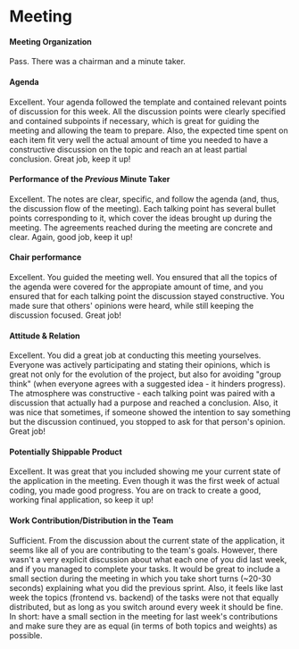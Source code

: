 # Meeting
#### Meeting Organization
Pass.
There was a chairman and a minute taker.

#### Agenda 
Excellent.
Your agenda followed the template and contained relevant points of discussion for this week. All the discussion points were clearly specified and contained subpoints if necessary, which is great for guiding the meeting and allowing the team to prepare. Also, the expected time spent on each item fit very well the actual amount of time you needed to have a constructive discussion on the topic and reach an at least partial conclusion. Great job, keep it up!

#### Performance of the *Previous* Minute Taker
Excellent.
The notes are clear, specific, and follow the agenda (and, thus, the discussion flow of the meeting). Each talking point has several bullet points corresponding to it, which cover the ideas brought up during the meeting. The agreements reached during the meeting are concrete and clear. Again, good job, keep it up!

#### Chair performance
Excellent.
You guided the meeting well. You ensured that all the topics of the agenda were covered for the appropiate amount of time, and you ensured that for each talking point the discussion stayed constructive. You made sure that others' opinions were heard, while still keeping the discussion focused. Great job!

#### Attitude & Relation
Excellent.
You did a great job at conducting this meeting yourselves. Everyone was actively participating and stating their opinions, which is great not only for the evolution of the project, but also for avoiding "group think" (when everyone agrees with a suggested idea - it hinders progress). The atmosphere was constructive - each talking point was paired with a discussion that actually had a purpose and reached a conclusion. Also, it was nice that sometimes, if someone showed the intention to say something but the discussion continued, you stopped to ask for that person's opinion. Great job!

#### Potentially Shippable Product
Excellent.
It was great that you included showing me your current state of the application in the meeting. Even though it was the first week of actual coding, you made good progress. You are on track to create a good, working final application, so keep it up!

#### Work Contribution/Distribution in the Team
Sufficient.
From the discussion about the current state of the application, it seems like all of you are contributing to the team's goals. However, there wasn't a very explicit discussion about what each one of you did last week, and if you managed to complete your tasks. It would be great to include a small section during the meeting in which you take short turns (~20-30 seconds) explaining what you did the previous sprint. Also, it feels like last week the topics (frontend vs. backend) of the tasks were not that equally distributed, but as long as you switch around every week it should be fine. In short: have a small section in the meeting for last week's contributions and make sure they are as equal (in terms of both topics and weights) as possible.

